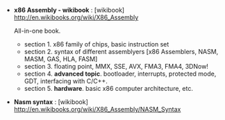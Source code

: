 - **x86 Assembly - wikibook** : [wikibook]
	<http://en.wikibooks.org/wiki/X86_Assembly>

	All-in-one book.
	
	- section 1. x86 family of chips, basic instruction set 
	- section 2. syntax of different assemblyers [x86 Assemblers, NASM, MASM, GAS, HLA, FASM]
	- section 3. floating point, MMX, SSE, AVX, FMA3, FMA4, 3DNow!
	- section 4. **advanced topic**. bootloader, interrupts, protected mode, GDT, interfacing with C/C++.
	- section 5. **hardware**. basic x86 computer architecture, etc. 

- **Nasm syntax** : [wikibook]
	<http://en.wikibooks.org/wiki/X86_Assembly/NASM_Syntax>


